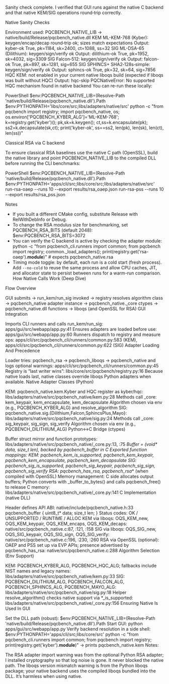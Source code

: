 Sanity check complete. I verified that GUI runs against the native C backend and that native KEM/SIG operations round‑trip correctly.

Native Sanity Checks

Environment used: PQCBENCH_NATIVE_LIB → native/build/Release/pqcbench_native.dll
KEM ML-KEM-768 (Kyber): keygen/encap/decap round‑trip ok; sizes match expectations
Output: kyber-ok True, pk=1184, sk=2400, ct=1088, ss=32
SIG ML-DSA-65 (Dilithium): keygen/sign/verify ok
Output: dilithium-ok True, pk=1952, sk=4032, sig=3309
SIG Falcon‑512: keygen/sign/verify ok
Output: falcon-ok True, pk=897, sk=1281, sig=655
SIG SPHINCS+ SHA2‑128s‑simple: keygen/sign/verify ok
Output: sphincs-ok True, pk=32, sk=64, sig=7856
HQC KEM: not enabled in your current native liboqs build (expected if liboqs was built without HQC)
Output: hqc-skip PQCNativeError: No supported HQC mechanism found in native backend
You can re-run these locally:

PowerShell
$env:PQCBENCH_NATIVE_LIB=(Resolve-Path 'native/build/Release/pqcbench_native.dll').Path
$env:PYTHONPATH='libs/core/src;libs/adapters/native/src'
python -c "from pqcbench import registry; import pqcbench_native, os; os.environ['PQCBENCH_KYBER_ALG']='ML-KEM-768'; k=registry.get('kyber')(); pk,sk=k.keygen(); ct,ss=k.encapsulate(pk); ss2=k.decapsulate(sk,ct); print('kyber-ok', ss==ss2, len(pk), len(sk), len(ct), len(ss))"

Classical RSA via C backend

To ensure classical RSA baselines use the native C path (OpenSSL), build the native library and point PQCBENCH_NATIVE_LIB to the compiled DLL before running the CLI benchmarks:

PowerShell
$env:PQCBENCH_NATIVE_LIB=(Resolve-Path 'native/build/Release/pqcbench_native.dll').Path
$env:PYTHONPATH='apps/cli/src;libs/core/src;libs/adapters/native/src'
run-rsa-oaep --runs 10 --export results/rsa_oaep.json
run-rsa-pss --runs 10 --export results/rsa_pss.json

Notes
- If you built a different CMake config, substitute Release with RelWithDebInfo or Debug.
- To change the RSA modulus size for benchmarking, set PQCBENCH_RSA_BITS (default 2048):
  $env:PQCBENCH_RSA_BITS=3072
- You can verify the C backend is active by checking the adapter module:
  python -c "from pqcbench_cli.runners import common; from pqcbench import registry; common._load_adapters(); print(registry.get('rsa-oaep').__module__)"  # expects pqcbench_native.rsa
- Timing mode toggle: by default, each run is a cold start (fresh process). Add `--no-cold` to reuse the same process and allow CPU caches, JIT, and allocator state to persist between runs for a warm-run comparison.
How Native Calls Work (Deep Dive)

Flow Overview

GUI submits → run_kem/run_sig invoked → registry resolves algorithm class → pqcbench_native adapter instance → pqcbench_native._core ctypes → pqcbench_native.dll functions → liboqs (and OpenSSL for RSA)
GUI Integration

Imports CLI runners and calls run_kem/run_sig: apps/gui/src/webapp/app.py:41
Ensures adapters are loaded before use: apps/gui/src/webapp/app.py:60
Runners dispatch to registry and measure ops: apps/cli/src/pqcbench_cli/runners/common.py:583 (KEM), apps/cli/src/pqcbench_cli/runners/common.py:622 (SIG)
Adapter Loading And Precedence

Loader tries: pqcbench_rsa → pqcbench_liboqs → pqcbench_native and logs optional warnings: apps/cli/src/pqcbench_cli/runners/common.py:45
Registry is “last writer wins”: libs/core/src/pqcbench/registry.py:16
Because native loads last, native classes override liboqs Python adapters when available.
Native Adapter Classes (Python)

KEM: pqcbench_native.kem.Kyber and HQC register as kyber/hqc: libs/adapters/native/src/pqcbench_native/kem.py:28
Methods call _core: kem_keypair, kem_encapsulate, kem_decapsulate
Algorithm chosen via env (e.g., PQCBENCH_KYBER_ALG) and resolve_algorithm
SIG: pqcbench_native.sig.{Dilithium,Falcon,SphincsPlus,Mayo}: libs/adapters/native/src/pqcbench_native/sig.py:24
Methods call _core: sig_keypair, sig_sign, sig_verify
Algorithm chosen via env (e.g., PQCBENCH_DILITHIUM_ALG)
Python↔C Bridge (ctypes)

Buffer struct mirror and function prototypes: libs/adapters/native/src/pqcbench_native/_core.py:13, :75
_Buffer = (void* data, size_t len), backed by pqcbench_buffer in C
Exported function mappings:
KEM: pqcbench_kem_is_supported, pqcbench_kem_keypair, pqcbench_kem_encapsulate, pqcbench_kem_decapsulate
SIG: pqcbench_sig_is_supported, pqcbench_sig_keypair, pqcbench_sig_sign, pqcbench_sig_verify
RSA: pqcbench_has_rsa, pqcbench_rsa_* (when compiled with OpenSSL)
Memory management:
C side allocates output buffers; Python converts with _buffer_to_bytes() and calls pqcbench_free() to release C memory: libs/adapters/native/src/pqcbench_native/_core.py:141
C Implementation (native DLL)

Header defines API ABI: native/include/pqcbench_native.h:33
pqcbench_buffer { uint8_t* data; size_t len; }
Status codes: OK / UNSUPPORTED / RUNTIME / ALLOC
KEM via liboqs:
OQS_KEM_new, OQS_KEM_keypair, OQS_KEM_encaps, OQS_KEM_decaps: native/src/pqcbench_native.c:87, :121, :158
SIG via liboqs:
OQS_SIG_new, OQS_SIG_keypair, OQS_SIG_sign, OQS_SIG_verify: native/src/pqcbench_native.c:196, :230, :260
RSA via OpenSSL (optional):
OAEP and PSS set up via EVP APIs; presence advertised by pqcbench_has_rsa: native/src/pqcbench_native.c:288
Algorithm Selection (Env Support)

KEM: PQCBENCH_KYBER_ALG, PQCBENCH_HQC_ALG; fallbacks include NIST names and legacy names: libs/adapters/native/src/pqcbench_native/kem.py:33
SIG: PQCBENCH_DILITHIUM_ALG, PQCBENCH_FALCON_ALG, PQCBENCH_SPHINCS_ALG, PQCBENCH_MAYO_ALG: libs/adapters/native/src/pqcbench_native/sig.py:18
Helper resolve_algorithm() checks native support via *_is_supported: libs/adapters/native/src/pqcbench_native/_core.py:156
Ensuring Native Is Used In GUI

Set the DLL path (robust): $env:PQCBENCH_NATIVE_LIB=(Resolve-Path 'native/build/Release/pqcbench_native.dll').Path
Start GUI: python apps/gui/src/webapp/app.py
Verify backend resolution in a side shell:
$env:PYTHONPATH='apps/cli/src;libs/core/src'
python -c "from pqcbench_cli.runners import common; from pqcbench import registry; print(registry.get('kyber').__module__)" → prints pqcbench_native.kem
Notes:

The RSA adapter import warning was from the optional Python RSA adapter; I installed cryptography so that log noise is gone. It never blocked the native path.
The liboqs version mismatch warning is from the Python liboqs package; your native backend uses the compiled liboqs bundled into the DLL. It’s harmless when using native.
